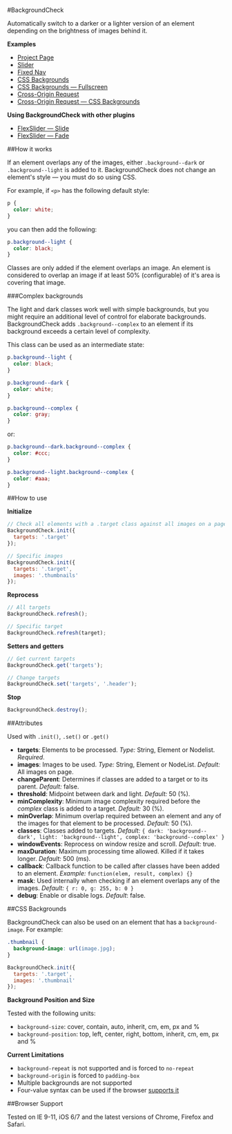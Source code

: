 #BackgroundCheck

Automatically switch to a darker or a lighter version of an element depending on the brightness of images behind it.

**Examples**

+ [Project Page](http://kennethcachia.com/background-check/)
+ [Slider](http://kennethcachia.com/background-check/slider.html)
+ [Fixed Nav](http://kennethcachia.com/background-check/fixed-nav.html)
+ [CSS Backgrounds](http://www.kennethcachia.com/background-check/css-backgrounds.html)
+ [CSS Backgrounds &mdash; Fullscreen](http://www.kennethcachia.com/background-check/css-backgrounds-fullscreen.html)
+ [Cross-Origin Request](http://www.kennethcachia.com/background-check/cross-origin.html)
+ [Cross-Origin Request &mdash; CSS Backgrounds](http://www.kennethcachia.com/background-check/cross-origin-css.html)

**Using BackgroundCheck with other plugins**

+ [FlexSlider &mdash; Slide](http://www.kennethcachia.com/background-check/flexslider.html)
+ [FlexSlider &mdash; Fade](http://www.kennethcachia.com/background-check/flexslider-fade.html)

##How it works

If an element overlaps any of the images, either `.background--dark` or `.background--light` is added to it. BackgroundCheck does not change an element's style &mdash; you must do so using CSS.

For example, if `<p>` has the following default style:

```css
p {
  color: white;
}
```

you can then add the following:

```css
p.background--light {
  color: black;
}
```

Classes are only added if the element overlaps an image. An element is considered to overlap an image if at least 50% (configurable) of it's area is covering that image.

###Complex backgrounds

The light and dark classes work well with simple backgrounds, but you might require an additional level of control for elaborate backgrounds. BackgroundCheck adds `.background--complex` to an element if its background exceeds a certain level of complexity.

This class can be used as an intermediate state:

```css
p.background--light {
  color: black;
}

p.background--dark {
  color: white;
}

p.background--complex {
  color: gray;
}
```

or:

```css
p.background--dark.background--complex {
  color: #ccc;
}

p.background--light.background--complex {
  color: #aaa;
}
```

##How to use

**Initialize**

```javascript
// Check all elements with a .target class against all images on a page
BackgroundCheck.init({
  targets: '.target'
});

// Specific images
BackgroundCheck.init({
  targets: '.target',
  images: '.thumbnails'
});
```

**Reprocess**

```javascript
// All targets
BackgroundCheck.refresh();

// Specific target
BackgroundCheck.refresh(target);
```

**Setters and getters**

```javascript
// Get current targets
BackgroundCheck.get('targets');

// Change targets
BackgroundCheck.set('targets', '.header');
```

**Stop**

```javascript
BackgroundCheck.destroy();
```

##Attributes

Used with `.init()`, `.set()` or `.get()`

+ **targets**: Elements to be processed. *Type:* String, Element or Nodelist. *Required*.
+ **images**: Images to be used. *Type:* String, Element or NodeList. *Default:* All images on page.
+ **changeParent**: Determines if classes are added to a target or to its parent. *Default:* false.
+ **threshold**: Midpoint between dark and light. *Default:* 50 (%).
+ **minComplexity**: Minimum image complexity required before the *complex* class is added to a target. *Default:* 30 (%).
+ **minOverlap**: Minimum overlap required between an element and any of the images for that element to be processed. *Default:* 50 (%).
+ **classes**: Classes added to targets. *Default:* `{ dark: 'background--dark', light: 'background--light', complex: 'background--complex' }`
+ **windowEvents**: Reprocess on window resize and scroll. *Default:* true.
+ **maxDuration**: Maximum processing time allowed. Killed if it takes longer. *Default:* 500 (ms).
+ **callback**: Callback function to be called after classes have been added to an element. *Example:* `function(elem, result, complex) {}`
+ **mask**: Used internally when checking if an element overlaps any of the images. *Default:* `{ r: 0, g: 255, b: 0 }`
+ **debug**: Enable or disable logs. *Default*: false.

##CSS Backgrounds

BackgroundCheck can also be used on an element that has a `background-image`. For example:

```css
.thumbnail {
  background-image: url(image.jpg);
}
```

```js
BackgroundCheck.init({
  targets: '.target',
  images: '.thumbnail'
});
```

**Background Position and Size**

Tested with the following units:

+ `background-size`: cover, contain, auto, inherit, cm, em, px and %
+ `background-position`: top, left, center, right, bottom, inherit, cm, em, px and %

**Current Limitations**

+ `background-repeat` is not supported and is forced to `no-repeat`
+ `background-origin` is forced to `padding-box`
+ Multiple backgrounds are not supported
+ Four-value syntax can be used if the browser [supports it](https://developer.mozilla.org/en-US/docs/Web/CSS/background-position#Specifications)

##Browser Support

Tested on IE 9-11, iOS 6/7 and the latest versions of Chrome, Firefox and Safari.